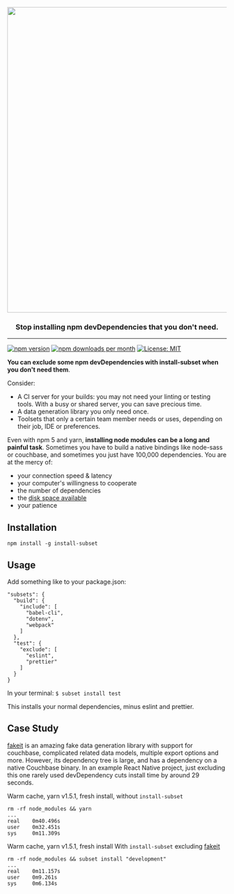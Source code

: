 <p align="center">
  <img src="https://raw.githubusercontent.com/tabrindle/install-subset/master/logo.png" align="center"  width="700px"/>
  <h3 align="center">Stop installing npm devDependencies that you don't need.</h3>
  <hr/>
</p>

[![npm version](https://badge.fury.io/js/install-subset.svg)](https://badge.fury.io/js/install-subset)
[![npm downloads per month](https://img.shields.io/npm/dm/install-subset.svg?maxAge=86400)](https://www.npmjs.com/package/install-subset)
[![License: MIT](https://img.shields.io/badge/License-MIT-yellow.svg)](https://opensource.org/licenses/MIT)

**You can exclude some npm devDependencies with install-subset when you don't need them**.

Consider:
- A CI server for your builds: you may not need your linting or testing tools. With a busy or shared server, you can save precious time.
- A data generation library you only need once.
- Toolsets that only a certain team member needs or uses, depending on their job, IDE or preferences.

Even with npm 5 and yarn, **installing node modules can be a long and painful task**. Sometimes you have to build a native bindings like node-sass or couchbase, and sometimes you just have 100,000 dependencies. You are at the mercy of:
- your connection speed & latency
- your computer's willingness to cooperate
- the number of dependencies
- the [disk space available](http://devhumor.com/content/uploads/images/August2017/node-modules.jpg)
- your patience

## Installation

`npm install -g install-subset`

## Usage

Add something like to your package.json:
```
"subsets": {
  "build": {
    "include": [
      "babel-cli",
      "dotenv",
      "webpack"
    ]
  },
  "test": {
    "exclude": [
      "eslint",
      "prettier"
    ]
  }
}
```

In your terminal: `$ subset install test`

This installs your normal dependencies, minus eslint and prettier.

## Case Study

[fakeit](https://github.com/bentonam/fakeit) is an amazing fake data generation library with support for couchbase, complicated related data models, multiple export options and more. However, its dependency tree is large, and has a dependency on a native Couchbase binary. In an example React Native project, just excluding this one rarely used devDependency cuts install time by around 29 seconds. 

Warm cache, yarn v1.5.1, fresh install, without `install-subset`
```
rm -rf node_modules && yarn
...
real    0m40.496s
user    0m32.451s
sys     0m11.309s
```

Warm cache, yarn v1.5.1, fresh install  With `install-subset` excluding [fakeit](https://github.com/bentonam/fakeit)
```
rm -rf node_modules && subset install "development"
...
real    0m11.157s
user    0m9.261s
sys     0m6.134s
```
